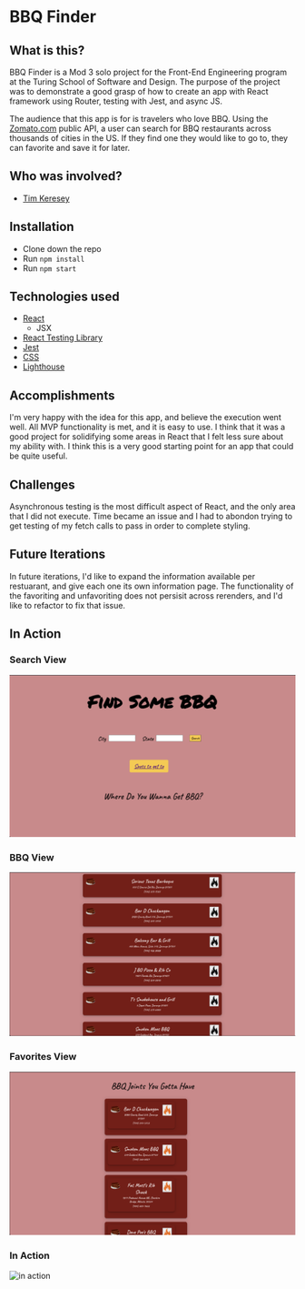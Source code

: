 # BBQ Finder

## What is this?

BBQ Finder is a Mod 3 solo project for the Front-End Engineering program at the Turing School of Software and Design. The purpose of the project was to demonstrate a good grasp of how to create an app with React framework using Router, testing with Jest, and async JS.

The audience that this app is for is travelers who love BBQ. Using the [Zomato.com](https://developers.zomato.com/documentation#!/common/cuisines) public API, a user can search for BBQ restaurants across thousands of cities in the US. If they find one they would like to go to, they can favorite and save it for later.

## Who was involved?

- [Tim Keresey](https://github.com/timkeresey)

## Installation

- Clone down the repo
- Run `npm install`
- Run `npm start`

## Technologies used

- [React](https://reactjs.org/)
  - JSX
- [React Testing Library](https://testing-library.com/docs/react-testing-library/intro)
- [Jest](https://jestjs.io/)
- [CSS](https://en.wikipedia.org/wiki/CSS)
- [Lighthouse](https://developers.google.com/web/tools/lighthouse)

## Accomplishments

I'm very happy with the idea for this app, and believe the execution went well. All MVP functionality is met, and it is easy to use. I think that it was a good project for solidifying some areas in React that I felt less sure about my ability with. I think this is a very good starting point for an app that could be quite useful.

## Challenges

Asynchronous testing is the most difficult aspect of React, and the only area that I did not execute. Time became an issue and I had to abondon trying to get testing of my fetch calls to pass in order to complete styling.

## Future Iterations

In future iterations, I'd like to expand the information available per restuarant, and give each one its own information page. The functionality of the favoriting and unfavoriting does not persisit across rerenders, and I'd like to refactor to fix that issue.

## In Action

### Search View
![search view](/src/images/search-view.png)

### BBQ View
![bbq view](/src/images/bbq-view.png)

### Favorites View
![favorite view](/src/images/fav-view.png)

### In Action

![in action](https://media.giphy.com/media/OnTSxGky6PNWSM2NIN/giphy.gif)
